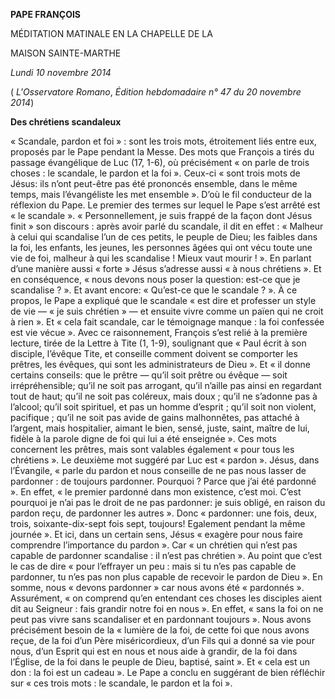 **PAPE FRANÇOIS**

MÉDITATION MATINALE EN LA CHAPELLE DE LA

MAISON SAINTE-MARTHE

*Lundi 10 novembre 2014*

( *L'Osservatore Romano*, *Édition hebdomadaire n° 47 du 20 novembre 2014*)

**Des chrétiens scandaleux**

« Scandale, pardon et foi » : sont les trois mots, étroitement liés entre eux, proposés par le Pape pendant la Messe. Des mots que François a tirés du passage évangélique de Luc (17, 1-6), où précisément « on parle de trois choses : le scandale, le pardon et la foi ». Ceux-ci « sont trois mots de Jésus: ils n’ont peut-être pas été prononcés ensemble, dans le même temps, mais l’évangéliste les met ensemble ». D’où le fil conducteur de la réflexion du Pape. Le premier des termes sur lequel le Pape s’est arrêté est « le scandale ». « Personnellement, je suis frappé de la façon dont Jésus finit » son discours : après avoir parlé du scandale, il dit en effet : « Malheur à celui qui scandalise l’un de ces petits, le peuple de Dieu; les faibles dans la foi, les enfants, les jeunes, les personnes âgées qui ont vécu toute une vie de foi, malheur à qui les scandalise ! Mieux vaut mourir ! ». En parlant d’une manière aussi « forte » Jésus s’adresse aussi « à nous chrétiens ». Et en conséquence, « nous devons nous poser la question: est-ce que je scandalise ? ». Et avant encore: « Qu’est-ce que le scandale ? ». À ce propos, le Pape a expliqué que le scandale « est dire et professer un style de vie — « je suis chrétien » — et ensuite vivre comme un païen qui ne croit à rien ». Et « cela fait scandale, car le témoignage manque : la foi confessée est vie vécue ». Avec ce raisonnement, François s’est relié à la première lecture, tirée de la Lettre à Tite (1, 1-9), soulignant que « Paul écrit à son disciple, l’évêque Tite, et conseille comment doivent se comporter les prêtres, les évêques, qui sont les administrateurs de Dieu ». Et « il donne certains conseils: que le prêtre — qu’il soit prêtre ou évêque — soit irrépréhensible; qu’il ne soit pas arrogant, qu’il n’aille pas ainsi en regardant tout de haut; qu’il ne soit pas coléreux, mais doux ; qu’il ne s’adonne pas à l’alcool; qu’il soit spirituel, et pas un homme d’esprit ; qu’il soit non violent, pacifique ; qu’il ne soit pas avide de gains malhonnêtes, pas attaché à l’argent, mais hospitalier, aimant le bien, sensé, juste, saint, maître de lui, fidèle à la parole digne de foi qui lui a été enseignée ». Ces mots concernent les prêtres, mais sont valables également « pour tous les chrétiens ». Le deuxième mot suggéré par Luc est « pardon ». Jésus, dans l’Évangile, « parle du pardon et nous conseille de ne pas nous lasser de pardonner : de toujours pardonner. Pourquoi ? Parce que j’ai été pardonné ». En effet, « le premier pardonné dans mon existence, c’est moi. C’est pourquoi je n’ai pas le droit de ne pas pardonner: je suis obligé, en raison du pardon reçu, de pardonner les autres ». Donc « pardonner: une fois, deux, trois, soixante-dix-sept fois sept, toujours! Egalement pendant la même journée ». Et ici, dans un certain sens, Jésus « exagère pour nous faire comprendre l’importance du pardon ». Car « un chrétien qui n’est pas capable de pardonner scandalise : il n’est pas chrétien ». Au point que c’est le cas de dire « pour l’effrayer un peu : mais si tu n’es pas capable de pardonner, tu n’es pas non plus capable de recevoir le pardon de Dieu ». En somme, nous « devons pardonner » car nous avons été « pardonnés ». Assurément, « on comprend qu’en entendant ces choses les disciples aient dit au Seigneur : fais grandir notre foi en nous ». En effet, « sans la foi on ne peut pas vivre sans scandaliser et en pardonnant toujours ». Nous avons précisément besoin de la « lumière de la foi, de cette foi que nous avons reçue, de la foi d’un Père miséricordieux, d’un Fils qui a donné sa vie pour nous, d’un Esprit qui est en nous et nous aide à grandir, de la foi dans l’Église, de la foi dans le peuple de Dieu, baptisé, saint ». Et « cela est un don : la foi est un cadeau ». Le Pape a conclu en suggérant de bien réfléchir sur « ces trois mots : le scandale, le pardon et la foi ».